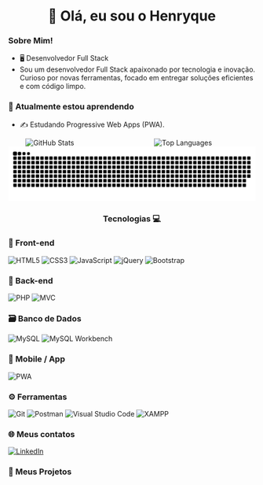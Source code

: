 <h1 style="text-align: center;">👋 Olá, eu sou o Henryque </h1>

 ### Sobre Mim!
 - 🖥️ Desenvolvedor Full Stack
 -  Sou um desenvolvedor Full Stack apaixonado por tecnologia e inovação. Curioso por novas ferramentas, focado em entregar soluções eficientes e com código limpo.

### 🧠 Atualmente estou aprendendo
- ✍️ Estudando Progressive Web Apps (PWA).

  
<div style="display: flex; justify-content: space-evenly; align-items: center;">
  <img src="https://github-readme-stats.vercel.app/api?username=henryque011&theme=title_color=7A7ADB&icon_color=2234AE&text_color=D3D3D3&bg_color=0,000000,130F40&show_icons=true" alt="GitHub Stats" width="45%" />
  <img src="https://github-readme-stats.vercel.app/api/top-langs/?username=henryque011&layout=compact&theme=title_color=7A7ADB&icon_color=2234AE&text_color=D3D3D3&bg_color=0,000000,130F40" alt="Top Languages" width="34%" />
</div>

<picture>
  <source media="(prefers-color-scheme: dark)" srcset="https://raw.githubusercontent.com/platane/platane/output/github-contribution-grid-snake-dark.svg">
  <source media="(prefers-color-scheme: light)" srcset="https://raw.githubusercontent.com/platane/platane/output/github-contribution-grid-snake.svg">
  <img alt="github contribution grid snake animation" src="https://raw.githubusercontent.com/platane/platane/output/github-contribution-grid-snake.svg">
</picture>

<h3 align="center">Tecnologias 💻</h3>

### 🧩 Front-end
 ![HTML5](https://img.shields.io/badge/HTML5-E34F26?style=for-the-badge&logo=html5&logoColor=white) 
 ![CSS3](https://img.shields.io/badge/CSS3-1572B6?style=for-the-badge&logo=css3&logoColor=white)
 ![JavaScript](https://img.shields.io/badge/JavaScript-F7DF1E?style=for-the-badge&logo=javascript&logoColor=black)
 ![jQuery](https://img.shields.io/badge/jQuery-0769AD?style=for-the-badge&logo=jquery&logoColor=white)
 ![Bootstrap](https://img.shields.io/badge/Bootstrap-563D7C?style=for-the-badge&logo=bootstrap&logoColor=white)
 
### 🧰 Back-end
 ![PHP](https://img.shields.io/badge/PHP-777BB4?style=for-the-badge&logo=php&logoColor=white)
 ![MVC](https://img.shields.io/badge/MVC-000000?style=for-the-badge&logo=git&logoColor=white)

 
### 🗃️ Banco de Dados
 ![MySQL](https://img.shields.io/badge/MySQL-4479A1?style=for-the-badge&logo=mysql&logoColor=white)
 ![MySQL Workbench](https://img.shields.io/badge/MySQL_Workbench-4479A1?style=for-the-badge&logo=mysql&logoColor=white)

### 📱 Mobile / App
 ![PWA](https://img.shields.io/badge/PWA-5A0FC8?style=for-the-badge&logo=pwa&logoColor=white)

### ⚙️ Ferramentas
 ![Git](https://img.shields.io/badge/Git-F05032?style=for-the-badge&logo=git&logoColor=white)
 ![Postman](https://img.shields.io/badge/Postman-FF6C37?style=for-the-badge&logo=postman&logoColor=white)
 ![Visual Studio Code](https://img.shields.io/badge/VS_Code-007ACC?style=for-the-badge&logo=visualstudiocode&logoColor=white)
 ![XAMPP](https://img.shields.io/badge/XAMPP-FB7A24?style=for-the-badge&logo=xampp&logoColor=white)

### 🌐 Meus contatos
 [![LinkedIn](https://img.shields.io/badge/LinkedIn-0A66C2?style=for-the-badge&logo=linkedin&logoColor=white)](https://linkedin.com/in/seuusuario)

### 🚀 Meus Projetos


